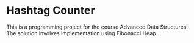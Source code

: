 # Hashtag Counter

This is a programming project for the course Advanced Data Structures. The solution involves implementation using Fibonacci Heap.
